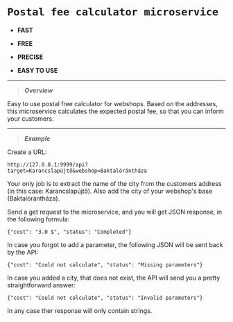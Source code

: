 # `Postal fee calculator microservice`

 - **FAST**

 - **FREE**

 - **PRECISE**

 - **EASY TO USE**

--------------------------------------------------------
>_**Overview**_

Easy to use postal free calculator for webshops.
Based on the addresses, this microservice calculates
the expected postal fee, so that you can inform your
customers.

--------------------------------------------------------
>_**Example**_

Create a URL:

    http://127.0.0.1:9999/api?target=Karancslapújtő&webshop=Baktalórántháza
    
Your only job is to extract the name of the city
from the customers address (in this case: 
Karancslapújtő). Also add the city of
your webshop's base (Baktalórántháza).

Send a get request to the microservice, and you
will get  JSON response, in the following formula:

    {"cost": "3.0 $", "status": "Completed"}

In case you forgot to add a parameter, the following
JSON will be sent back by the API:

    {"cost": "Could not calculate", "status": "Missing parameters"}

In case you added a city, that does not exist, the
API will send you a pretty straightforward answer:

    {"cost": "Could not calculate", "status": "Invalid parameters"}

In any case ther response will only contain strings.
